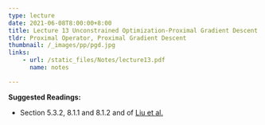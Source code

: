 ```yaml
---
type: lecture
date: 2021-06-08T8:00:00+8:00
title: Lecture 13 Unconstrained Optimization-Proximal Gradient Descent III 
tldr: Proximal Operator, Proximal Gradient Descent
thumbnail: /_images/pp/pgd.jpg
links: 
    - url: /static_files/Notes/lecture13.pdf
      name: notes

---
```

**Suggested Readings:**

- Section 5.3.2, 8.1.1 and 8.1.2 and of [Liu et al.](http://bicmr.pku.edu.cn/~wenzw/optbook/opt1.pdf)


